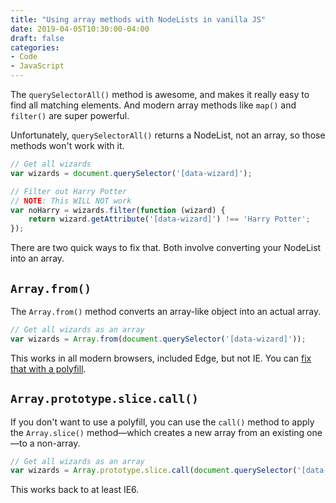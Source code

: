```yaml
---
title: "Using array methods with NodeLists in vanilla JS"
date: 2019-04-05T10:30:00-04:00
draft: false
categories:
- Code
- JavaScript
---
```


The `querySelectorAll()` method is awesome, and makes it really easy to find all matching elements. And modern array methods like `map()` and `filter()` are super powerful.

Unfortunately, `querySelectorAll()` returns a NodeList, not an array, so those methods won't work with it.

```js
// Get all wizards
var wizards = document.querySelector('[data-wizard]');

// Filter out Harry Potter
// NOTE: This WILL NOT work
var noHarry = wizards.filter(function (wizard) {
	return wizard.getAttribute('[data-wizard]') !== 'Harry Potter';
});
```

There are two quick ways to fix that. Both involve converting your NodeList into an array.

## `Array.from()`

The `Array.from()` method converts an array-like object into an actual array.

```js
// Get all wizards as an array
var wizards = Array.from(document.querySelector('[data-wizard]'));
```

This works in all modern browsers, included Edge, but not IE. You can [fix that with a polyfill](https://vanillajstoolkit.com/polyfills/arrayfrom/).

## `Array.prototype.slice.call()`

If you don't want to use a polyfill, you can use the `call()` method to apply the `Array.slice()` method&mdash;which creates a new array from an existing one&mdash;to a non-array.

```js
// Get all wizards as an array
var wizards = Array.prototype.slice.call(document.querySelector('[data-wizard]'));
```

This works back to at least IE6.